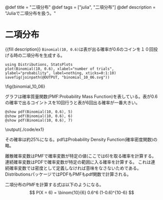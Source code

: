 @def title = "二項分布"
@def tags = ["julia", "二項分布"]
@def description = "Juliaで二項分布を扱う。"

# 二項分布
{{fill description}}
`Binomial(10, 0.6)`は表が出る確率が0.6のコインを１０回投げる時の二項分布を生成する。
```julia:binomial
using Distributions, StatsPlots
plot(Binomial(10, 0.6), xlabel="number of trials", ylabel="probability", label=nothing, xticks=0:1:10)
savefig(joinpath(@OUTPUT, "binomial_10_06.svg"))
```
\fig{binomial_10_06}

グラフは確率質量関数(PMF:Probability Mass Function)を表している。表が0.6の確率で出るコイントスを10回行うと表が6回出る確率が一番大きい。
```julia:./code/ex1
@show pdf(Binomial(10, 0.6), 5)
@show pdf(Binomial(10, 0.6), 6)
@show pdf(Binomial(10, 0.6), 7)
```
\output{./code/ex1}

その確率は約25%になる。pdfはProbability Density Function(確率密度関数)の略。  

離散確率変数はPMFで確率変数が特定の値(ここでは6)を取る確率を計算する。
連続確率変数はPDFで確率変数が特定の範囲に入る確率を計算する。
これは連続確率変数では密度として定義しなければ意味をなさないためである。
DistributionsパッケージではPDFもPMFもpdf関数で計算される。  

二項分布のPMFを計算する式は以下のようになる。
$$
P(X = 6) = \binom{10}{6} 0.6^6 (1-0.6)^{10-6}
$$